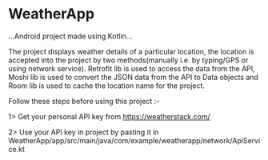# WeatherApp
...Android project made using Kotlin...

The project displays weather details of a particular location, the location is accepted into the project by two methods(manually i.e. by typing/GPS or using network service).
Retrofit lib is used to access the data from the API, Moshi lib is used to convert the JSON data from the API to Data objects and Room lib is used to cache the location name for the project.

Follow these steps before using this project :- 

1> Get your personal API key from https://weatherstack.com/

2> Use your API key in project by pasting it in WeatherApp/app/src/main/java/com/example/weatherapp/network/ApiService.kt
